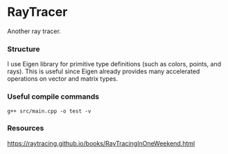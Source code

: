 # RayTracer
Another ray tracer. 

### Structure
I use Eigen library for primitive type definitions (such as colors, points, and rays). This is useful since Eigen already provides many accelerated operations on vector and matrix types. 

### Useful compile commands
```
g++ src/main.cpp -o test -v
```
### Resources
 https://raytracing.github.io/books/RayTracingInOneWeekend.html